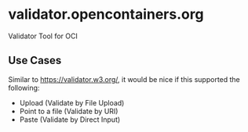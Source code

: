 # validator.opencontainers.org
Validator Tool for OCI

## Use Cases
Similar to https://validator.w3.org/, it would be nice if this supported the following:
* Upload (Validate by File Upload)
* Point to a file (Validate by URI)
* Paste (Validate by Direct Input)
